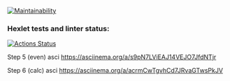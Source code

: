 [![Maintainability](https://api.codeclimate.com/v1/badges/cd40c972d1f5ee1e8523/maintainability)](https://codeclimate.com/github/SGD77/frontend-project-44/maintainability)

### Hexlet tests and linter status:

[![Actions Status](https://github.com/SGD77/frontend-project-44/actions/workflows/hexlet-check.yml/badge.svg)](https://github.com/SGD77/frontend-project-44/actions)

Step 5 (even) asci
https://asciinema.org/a/s9pN7LViEAJ14VEJO7JfdNTjr

Step 6 (calc) asci
https://asciinema.org/a/acrmCwTgvhCd7JRvaGTwsPkJV
